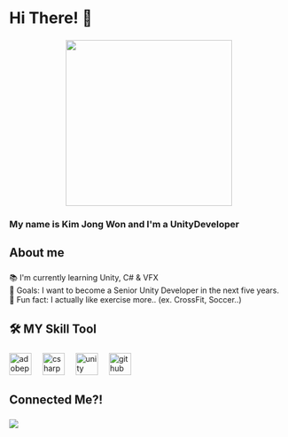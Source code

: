 
###

<h1 align="left">Hi There! 👋</h1>

###

<div align="center">
  <img src= "https://media.tenor.com/A-xepNszV9YAAAAj/ai-bot.gif](https://media.tenor.com/A-xepNszV9YAAAAj/ai-bot.gif" width="300"><br>
</div>

<h3 align="left">My name is Kim Jong Won and I'm a UnityDeveloper</h3>

###

<h2 align="left">About me</h2>

###

<p align="left">📚 I'm currently learning Unity, C# & VFX<br>🎯 Goals: I want to become a Senior Unity Developer in the next five years.<br>🎲 Fun fact: I actually like exercise more.. (ex. CrossFit, Soccer..)</p>

###

<h2 align="left">🛠️ MY Skill Tool</h2>

###

<div align="left">
  <img src="https://skillicons.dev/icons?i=ps" height="40" alt="adobephotoshop logo"  />
  <img width="12" />
  <img src="https://skillicons.dev/icons?i=cs" height="40" alt="csharp logo"  />
  <img width="12" />
  <img src="https://skillicons.dev/icons?i=unity" height="40" alt="unity logo"  />
  <img width="12" />
  <img src="https://skillicons.dev/icons?i=github" height="40" alt="github logo"  />
</div>

###

<h2 align="left">Connected Me?!</h2>

###

<div align="left">
  <a href="https://discord.gg/tgaP62w9Fz" target="_blank">
    <img src="https://raw.githubusercontent.com/maurodesouza/profile-readme-
</div>

###
